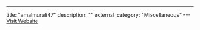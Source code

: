 ---
title: "amalmurali47"
description: ""
external_category: "Miscellaneous"
---[Visit Website](https://github.com/amalmurali47)

